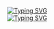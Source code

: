 [![Typing SVG](https://readme-typing-svg.demolab.com?font=Roboto&weight=500&size=30&pause=1000&color=F7566D&random=false&width=435&lines=Hi+!+I+am+Anushka🙋‍♀️)](https://git.io/typing-svg)<br/>
[![Typing SVG](https://readme-typing-svg.demolab.com?font=Roboto&weight=500&pause=1000&color=F7566D&random=false&width=435&lines=+Welcome+to+my+GitHub)](https://git.io/typing-svg)



